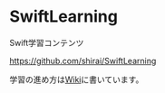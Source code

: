 # SwiftLearning
Swift学習コンテンツ

https://github.com/shirai/SwiftLearning

学習の進め方は[Wiki](https://github.com/shirai/SwiftLearning/wiki)に書いています。
